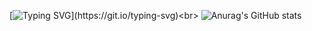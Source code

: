  [![Typing SVG](https://readme-typing-svg.demolab.com/?lines=Hey+there,+its+Aarti!!)](https://git.io/typing-svg)<br>
![Anurag's GitHub stats](https://github-readme-stats.vercel.app/api?username=AartiDevkar&show_icons=true&theme=transparent)


